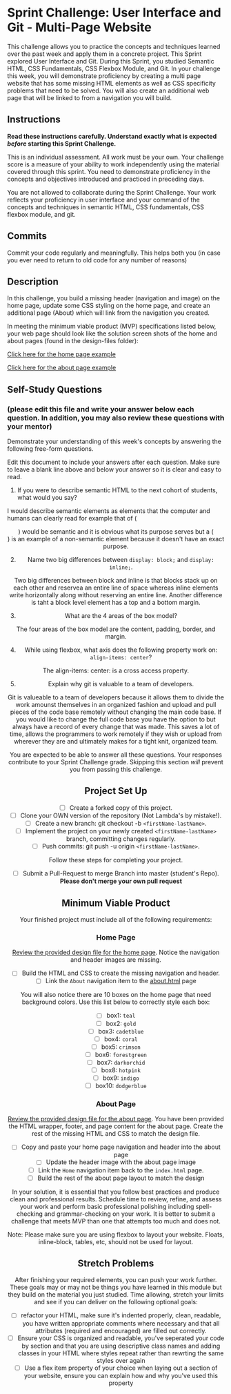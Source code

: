 # Sprint Challenge: User Interface and Git - Multi-Page Website

This challenge allows you to practice the concepts and techniques learned over the past week and apply them in a concrete project. This Sprint explored User Interface and Git. During this Sprint, you studied Semantic HTML, CSS Fundamentals, CSS Flexbox Module, and Git. In your challenge this week, you will demonstrate proficiency by creating a multi page website that has some missing HTML elements as well as CSS specificity problems that need to be solved.  You will also create an additional web page that will be linked to from a navigation you will build.

## Instructions

**Read these instructions carefully. Understand exactly what is expected _before_ starting this Sprint Challenge.**

This is an individual assessment. All work must be your own. Your challenge score is a measure of your ability to work independently using the material covered through this sprint. You need to demonstrate proficiency in the concepts and objectives introduced and practiced in preceding days.

You are not allowed to collaborate during the Sprint Challenge. Your work reflects your proficiency in user interface and your command of the concepts and techniques in semantic HTML, CSS fundamentals, CSS flexbox module, and git.


## Commits

Commit your code regularly and meaningfully. This helps both you (in case you ever need to return to old code for any number of reasons)

## Description

In this challenge, you build a missing header (navigation and image) on the home page, update some CSS styling on the home page, and create an additional page (About) which will link from the navigation you created.

In meeting the minimum viable product (MVP) specifications listed below, your web page should look like the solution screen shots of the home and about pages (found in the design-files folder):

[Click here for the home page example](https://tk-assets.lambdaschool.com/39a49225-8ac9-43da-aa90-514fd60ae99a_sprint-challenge-ui-home-example.png)

[Click here for the about page example](https://tk-assets.lambdaschool.com/ede1bb1a-63ff-4801-8c02-3efa2f603190_sprint-challenge-ui-about-example.png)

## Self-Study Questions 
### (please edit this file and write your answer below each question. In addition, you may also review these questions with your mentor)

Demonstrate your understanding of this week's concepts by answering the following free-form questions.

Edit this document to include your answers after each question. Make sure to leave a blank line above and below your answer so it is clear and easy to read.

1. If you were to describe semantic HTML to the next cohort of students, what would you say?

I would describe semantic elements as elements that the computer and humans can clearly read for example that of (<header>) would be semantic and it is obvious what its purpose serves but a (<div>) is an example of a non-semantic element because it doesn't have an exact purpose.


2. Name two big differences between ```display: block;``` and ```display: inline;```.

Two big differences between block and inline is that blocks stack up on each other and reservea an entire line of space whereas inline elements write horizontally along without reserving an entire line. Another difference is taht a block level element has a top and a bottom margin.


3. What are the 4 areas of the box model?

The four areas of the box model are the content, padding, border, and margin.


4. While using flexbox, what axis does the following property work on: ```align-items: center```?

The align-items: center: is a cross access property.


5. Explain why git is valuable to a team of developers.

Git is valueable to a team of developers because it allows them to divide the work amounst themselves in an organized fashion and upload and pull pieces of the code base remotely without changing the main code base. If you would like to change the full code base you have the option to but always have a record of every change that was made. This saves a lot of time, allows the programmers to work remotely if they wish or upload from wherever they are and ultimately makes for a tight knit, organized team.

You are expected to be able to answer all these questions. Your responses contribute to your Sprint Challenge grade. Skipping this section *will* prevent you from passing this challenge.

## Project Set Up

- [ ] Create a forked copy of this project.
- [ ] Clone your OWN version of the repository (Not Lambda's by mistake!).
- [ ] Create a new branch: git checkout -b `<firstName-lastName>`.
- [ ] Implement the project on your newly created `<firstName-lastName>` branch, committing changes regularly.
- [ ] Push commits: git push -u origin `<firstName-lastName>`.
 
Follow these steps for completing your project.

- [ ] Submit a Pull-Request to merge <firstName-lastName> Branch into master (student's  Repo). **Please don't merge your own pull request**



## Minimum Viable Product

Your finished project must include all of the following requirements:

### Home Page

[Review the provided design file for the home page](design-files/home.png).  Notice the navigation and header images are missing.

* [ ] Build the HTML and CSS to create the missing navigation and header.
* [ ] Link the `About` navigation item to the [about.html](about.html) page

You will also notice there are 10 boxes on the home page that need background colors.  Use this list below to correctly style each box:

* [ ] box1: `teal`
* [ ] box2: `gold`
* [ ] box3: `cadetblue`
* [ ] box4: `coral`
* [ ] box5: `crimson`
* [ ] box6: `forestgreen`
* [ ] box7: `darkorchid`
* [ ] box8: `hotpink`
* [ ] box9: `indigo`
* [ ] box10: `dodgerblue`

### About Page

[Review the provided design file for the about page](design-files/about.png). You have been provided the HTML wrapper, footer, and page content for the about page. Create the rest of the missing HTML and CSS to match the design file.

* [ ] Copy and paste your home page navigation and header into the about page
* [ ] Update the header image with the about page image
* [ ] Link the `Home` navigation item back to the `index.html` page.
* [ ] Build the rest of the about page layout to match the design

In your solution, it is essential that you follow best practices and produce clean and professional results. Schedule time to review, refine, and assess your work and perform basic professional polishing including spell-checking and grammar-checking on your work. It is better to submit a challenge that meets MVP than one that attempts too much and does not.

Note: Please make sure you are using flexbox to layout your website. Floats, inline-block, tables, etc, should not be used for layout. 

## Stretch Problems

After finishing your required elements, you can push your work further. These goals may or may not be things you have learned in this module but they build on the material you just studied. Time allowing, stretch your limits and see if you can deliver on the following optional goals:

* [ ] refactor your HTML, make sure it's indented properly, clean, readable, you have written appropriate comments where necessary and that all attributes (required and encouraged) are filled out correctly.  
* [ ] Ensure your CSS is organized and readable, you've seperated your code by section and that you are using descriptive class names and adding classes in your HTML where styles repeat rather than rewrting the same styles over again
* [ ] Use a flex item property of your choice when laying out a section of your website, ensure you can explain how and why you've used this property 

